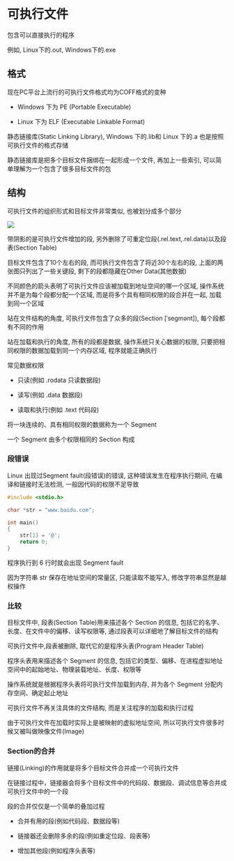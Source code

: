 <!--
 * @Description: 
 * @Version: 1.0
 * @Author: daLao
 * @Email: dalao@xxx.com
 * @Date: 2022-10-05 21:59:01
 * @LastEditors: Li Yuanhao
 * @LastEditTime: 2023-03-18 00:23:40
-->

# 可执行文件

包含可以直接执行的程序

例如, Linux下的.out, Windows下的.exe

## 格式

现在PC平台上流行的可执行文件格式均为COFF格式的变种

- Windows 下为 PE (Portable Executable)

- Linux 下为 ELF (Executable Linkable Format)

静态链接库(Static Linking Library), Windows 下的.lib和 Linux 下的.a 也是按照可执行文件的格式存储

静态链接库是把多个目标文件捆绑在一起形成一个文件, 再加上一些索引, 可以简单理解为一个包含了很多目标文件的包


## 结构

可执行文件的组织形式和目标文件非常类似, 也被划分成多个部分

![](https://cdn.hurra.ltd/img/2022-10-05-21-27.svg)

带阴影的是可执行文件增加的段, 另外删除了可重定位段(.rel.text,.rel.data)以及段表(Section Table)

目标文件包含了10个左右的段, 而可执行文件包含了将近30个左右的段, 上面的两张图只列出了一些关键段, 剩下的段都隐藏在Other Data(其他数据)


不同颜色的箭头表明了可执行文件应该被加载到地址空间的哪一个区域, 操作系统并不是为每个段都分配一个区域, 而是将多个具有相同权限的段合并在一起, 加载到同一个区域

站在文件结构的角度, 可执行文件包含了众多的段(Section [ˈseɡmənt]), 每个段都有不同的作用

站在加载和执行的角度, 所有的段都是数据, 操作系统只关心数据的权限, 只要把相同权限的数据加载到同一个内存区域, 程序就能正确执行

常见数据权限

- 只读(例如 .rodata 只读数据段)

- 读写(例如 .data 数据段)

- 读取和执行(例如 .text 代码段)

将一块连续的、具有相同权限的数据称为一个 Segment

一个 Segment 由多个权限相同的 Section 构成


### 段错误

Linux 出现过Segment fault(段错误)的错误, 这种错误发生在程序执行期间, 在编译和链接时无法检测, 一般因代码的权限不足导致

```c
#include <stdio.h>

char *str = "www.baidu.com";

int main()
{
    str[1] = '@';
    return 0;
}
```

程序执行到 6 行时就会出现 Segment fault

因为字符串 str 保存在地址空间的常量区, 只能读取不能写入, 修改字符串显然是越权操作


### 比较

目标文件中, 段表(Section Table)用来描述各个 Section 的信息, 包括它的名字、长度、在文件中的偏移、读写权限等, 通过段表可以详细地了解目标文件的结构

可执行文件中,段表被删除, 取代它的是程序头表(Program Header Table)

程序头表用来描述各个 Segment 的信息, 包括它的类型、偏移、在进程虚拟地址空间中的起始地址、物理装载地址、长度、权限等

操作系统就是根据程序头表将可执行文件加载到内存, 并为各个 Segment 分配内存空间、确定起止地址

可执行文件不再关注具体的文件结构, 而是关注程序的加载和执行过程

由于可执行文件在加载时实际上是被映射的虚拟地址空间, 所以可执行文件很多时候又被叫做映像文件(Image)


### Section的合并

链接(Linking)的作用就是将多个目标文件合并成一个可执行文件

在链接过程中，链接器会将多个目标文件中的代码段、数据段、调试信息等合并成可执行文件中的一个段

段的合并仅仅是一个简单的叠加过程

- 合并有用的段(例如代码段、数据段等)

- 链接器还会删除多余的段(例如重定位段、段表等)

- 增加其他段(例如程序头表等)